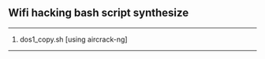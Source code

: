 
Wifi hacking bash script synthesize
--------------------
--------------------
1. dos1_copy.sh [using aircrack-ng]
--------------------
